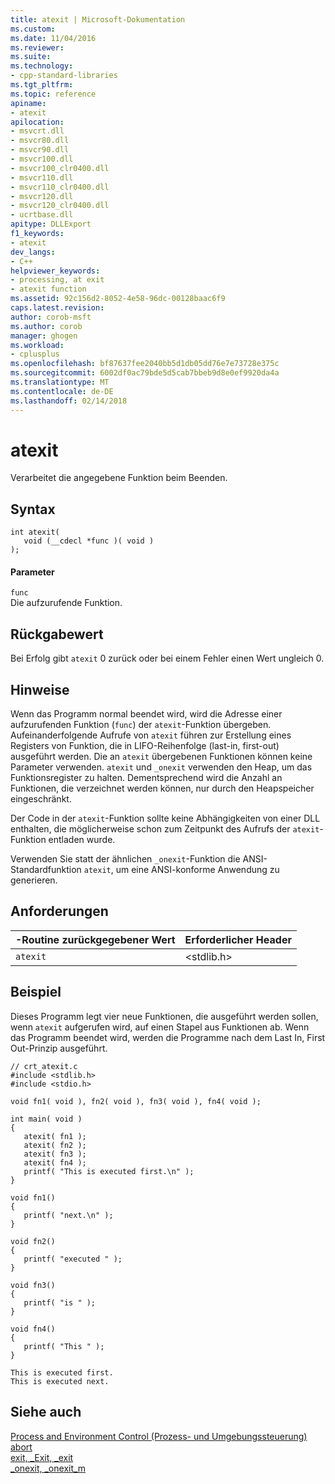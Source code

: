 ```yaml
---
title: atexit | Microsoft-Dokumentation
ms.custom: 
ms.date: 11/04/2016
ms.reviewer: 
ms.suite: 
ms.technology:
- cpp-standard-libraries
ms.tgt_pltfrm: 
ms.topic: reference
apiname:
- atexit
apilocation:
- msvcrt.dll
- msvcr80.dll
- msvcr90.dll
- msvcr100.dll
- msvcr100_clr0400.dll
- msvcr110.dll
- msvcr110_clr0400.dll
- msvcr120.dll
- msvcr120_clr0400.dll
- ucrtbase.dll
apitype: DLLExport
f1_keywords:
- atexit
dev_langs:
- C++
helpviewer_keywords:
- processing, at exit
- atexit function
ms.assetid: 92c156d2-8052-4e58-96dc-00128baac6f9
caps.latest.revision: 
author: corob-msft
ms.author: corob
manager: ghogen
ms.workload:
- cplusplus
ms.openlocfilehash: bf87637fee2040bb5d1db05dd76e7e73728e375c
ms.sourcegitcommit: 6002df0ac79bde5d5cab7bbeb9d8e0ef9920da4a
ms.translationtype: MT
ms.contentlocale: de-DE
ms.lasthandoff: 02/14/2018
---
```

# <a name="atexit"></a>atexit
Verarbeitet die angegebene Funktion beim Beenden.  
  
## <a name="syntax"></a>Syntax  
  
```  
int atexit(  
   void (__cdecl *func )( void )  
);  
```  
  
#### <a name="parameters"></a>Parameter  
 `func`  
 Die aufzurufende Funktion.  
  
## <a name="return-value"></a>Rückgabewert  
 Bei Erfolg gibt `atexit` 0 zurück oder bei einem Fehler einen Wert ungleich 0.  
  
## <a name="remarks"></a>Hinweise  
 Wenn das Programm normal beendet wird, wird die Adresse einer aufzurufenden Funktion (`func`) der `atexit`-Funktion übergeben. Aufeinanderfolgende Aufrufe von `atexit` führen zur Erstellung eines Registers von Funktion, die in LIFO-Reihenfolge (last-in, first-out) ausgeführt werden. Die an `atexit` übergebenen Funktionen können keine Parameter verwenden. `atexit` und `_onexit` verwenden den Heap, um das Funktionsregister zu halten. Dementsprechend wird die Anzahl an Funktionen, die verzeichnet werden können, nur durch den Heapspeicher eingeschränkt.  
  
 Der Code in der `atexit`-Funktion sollte keine Abhängigkeiten von einer DLL enthalten, die möglicherweise schon zum Zeitpunkt des Aufrufs der `atexit`-Funktion entladen wurde.  
  
 Verwenden Sie statt der ähnlichen `_onexit`-Funktion die ANSI-Standardfunktion `atexit`, um eine ANSI-konforme Anwendung zu generieren.  
  
## <a name="requirements"></a>Anforderungen  
  
|-Routine zurückgegebener Wert|Erforderlicher Header|  
|-------------|---------------------|  
|`atexit`|\<stdlib.h>|  
  
## <a name="example"></a>Beispiel  
 Dieses Programm legt vier neue Funktionen, die ausgeführt werden sollen, wenn `atexit` aufgerufen wird, auf einen Stapel aus Funktionen ab. Wenn das Programm beendet wird, werden die Programme nach dem Last In, First Out-Prinzip ausgeführt.  
  
```  
// crt_atexit.c  
#include <stdlib.h>  
#include <stdio.h>  
  
void fn1( void ), fn2( void ), fn3( void ), fn4( void );  
  
int main( void )  
{  
   atexit( fn1 );  
   atexit( fn2 );  
   atexit( fn3 );  
   atexit( fn4 );  
   printf( "This is executed first.\n" );  
}  
  
void fn1()  
{  
   printf( "next.\n" );  
}  
  
void fn2()  
{  
   printf( "executed " );  
}  
  
void fn3()  
{  
   printf( "is " );  
}  
  
void fn4()  
{  
   printf( "This " );  
}  
```  
  
```Output  
This is executed first.  
This is executed next.  
```  
  
## <a name="see-also"></a>Siehe auch  
 [Process and Environment Control (Prozess- und Umgebungssteuerung)](../../c-runtime-library/process-and-environment-control.md)   
 [abort](../../c-runtime-library/reference/abort.md)   
 [exit, _Exit, _exit](../../c-runtime-library/reference/exit-exit-exit.md)   
 [_onexit, _onexit_m](../../c-runtime-library/reference/onexit-onexit-m.md)
